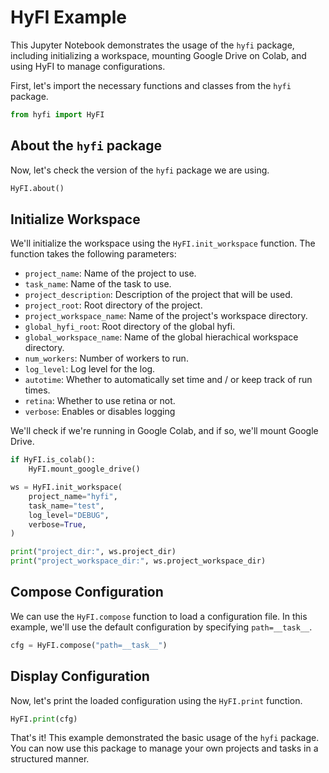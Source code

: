 # HyFI Example

This Jupyter Notebook demonstrates the usage of the `hyfi` package, including initializing a workspace, mounting Google Drive on Colab, and using HyFI to manage configurations.

First, let's import the necessary functions and classes from the `hyfi` package.

```python
from hyfi import HyFI
```

## About the `hyfi` package

Now, let's check the version of the `hyfi` package we are using.

```python
HyFI.about()
```

## Initialize Workspace

We'll initialize the workspace using the `HyFI.init_workspace` function. The function takes the following parameters:

- `project_name`: Name of the project to use.
- `task_name`: Name of the task to use.
- `project_description`: Description of the project that will be used.
- `project_root`: Root directory of the project.
- `project_workspace_name`: Name of the project's workspace directory.
- `global_hyfi_root`: Root directory of the global hyfi.
- `global_workspace_name`: Name of the global hierachical workspace directory.
- `num_workers`: Number of workers to run.
- `log_level`: Log level for the log.
- `autotime`: Whether to automatically set time and / or keep track of run times.
- `retina`: Whether to use retina or not.
- `verbose`: Enables or disables logging

We'll check if we're running in Google Colab, and if so, we'll mount Google Drive.

```python
if HyFI.is_colab():
    HyFI.mount_google_drive()

ws = HyFI.init_workspace(
    project_name="hyfi",
    task_name="test",
    log_level="DEBUG",
    verbose=True,
)

print("project_dir:", ws.project_dir)
print("project_workspace_dir:", ws.project_workspace_dir)
```

## Compose Configuration

We can use the `HyFI.compose` function to load a configuration file. In this example, we'll use the default configuration by specifying `path=__task__`.

```python
cfg = HyFI.compose("path=__task__")
```

## Display Configuration

Now, let's print the loaded configuration using the `HyFI.print` function.

```python
HyFI.print(cfg)
```

That's it! This example demonstrated the basic usage of the `hyfi` package. You can now use this package to manage your own projects and tasks in a structured manner.
